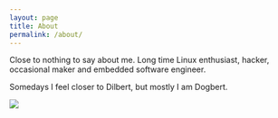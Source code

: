 ```yaml
---
layout: page
title: About
permalink: /about/
---
```


Close to nothing to say about me.
Long time Linux enthusiast, hacker, occasional maker and embedded software engineer.

Somedays I feel closer to Dilbert, but mostly I am Dogbert. 

![](http://files.gamebanana.com/img/ico/sprays/dogbert1_5.png)
